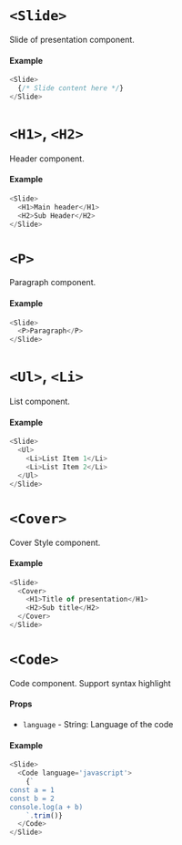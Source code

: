 # `<Slide>`

Slide of presentation component.

#### Example

```js
<Slide>
  {/* Slide content here */}
</Slide>
```

# `<H1>`, `<H2>`

Header component.

#### Example

```js
<Slide>
  <H1>Main header</H1>
  <H2>Sub Header</H2>
</Slide>
```

# `<P>`

Paragraph component.

#### Example

```js
<Slide>
  <P>Paragraph</P>
</Slide>
```

# `<Ul>`, `<Li>`

List component.

#### Example

```js
<Slide>
  <Ul>
    <Li>List Item 1</Li>
    <Li>List Item 2</Li>
  </Ul>
</Slide>
```

# `<Cover>`

Cover Style component.

#### Example

```js
<Slide>
  <Cover>
    <H1>Title of presentation</H1>
    <H2>Sub title</H2>
  </Cover>
</Slide>
```

# `<Code>`

Code component. Support syntax highlight


#### Props

- `language` - String: Language of the code

#### Example

```js
<Slide>
  <Code language='javascript'>
    {`
const a = 1
const b = 2
console.log(a + b)
    `.trim()}
  </Code>
</Slide>
```
